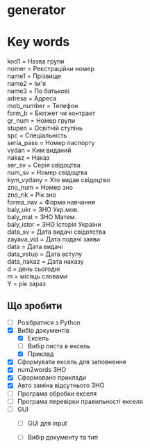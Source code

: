 # generator
# Key words
kod1 = Назва групи  <br />
nomer = Реєстраційни номер <br />
name1 = Прізвище <br />
name2 = Ім'я <br />
name3 = По батькові <br />
adresa = Адреса <br />
mob_number = Телефон <br />
form_b = Бютжет чи контракт <br />
gr_num = Номер групи <br />
stupen = Освітній ступінь <br />
spc = Спеціальність <br />
seria_pass = Номер паспорту <br />
vydan = Ким виданий <br />
nakaz = Наказ <br />
ser_sv = Серія свідоцтва <br />
num_sv = Номер свідоцтва <br />
kym_vydany = Хто видав свідоцтво <br />
zno_num = Номер зно <br />
zno_rik = Рік зно <br />
forma_nav = Форма навчання <br />
baly_ukr = ЗНО Укр.мов. <br />
baly_mat = ЗНО Матем. <br />
baly_istor = ЗНО Історія України <br />
data_sv = Дата видачі свідотства <br />
zayava_vid = Дата подачі заяви <br />
data = Дата видачі <br />
data_vstup = Дата вступу <br />
data_nakaz = Дата наказу <br />
d = день сьогодні <br />
m = місяць словами <br />
Y = рік зараз <br />

<!-- Що зробити -->


## Що зробити

- [ ] Розібратися з Python
- [x] Вибір документів
	- [x] Ексель
	- [ ] Вибір листа в ексель
	- [x] Приклад
- [x] Сформувати ексель для заповнення
- [x] num2words ЗНО
- [x] Сформовано приклади
- [x] Авто заміна відсутнього ЗНО
- [ ] Програма обробки екселя
- [ ] Програма перевірки правильності екселя
- [ ] GUI
	- [ ] GUI для input
	- [ ] Вибір документу та тип

